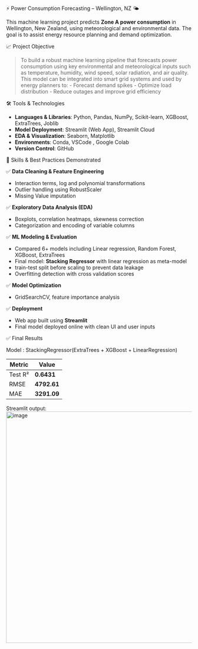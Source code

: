 ⚡ Power Consumption Forecasting – Wellington, NZ 🌤️

This machine learning project predicts **Zone A power consumption** in Wellington, New Zealand, using meteorological and environmental data. The goal is to assist energy resource planning and demand optimization.

📈 Project Objective

> To build a robust machine learning pipeline that  forecasts power consumption using key environmental and meteorological inputs such as temperature, humidity, wind speed, solar radiation, and air quality.
> This model can be integrated into smart grid systems and used by energy planners to:
      - Forecast demand spikes
      - Optimize load distribution
      - Reduce outages and improve grid efficiency

🛠️ Tools & Technologies

- **Languages & Libraries**: Python, Pandas, NumPy, Scikit-learn, XGBoost, ExtraTrees, Joblib
- **Model Deployment**: Streamlit (Web App), Streamlit Cloud 
- **EDA & Visualization**: Seaborn, Matplotlib
- **Environments**: Conda, VSCode , Google Colab
- **Version Control**: GitHub

🧠 Skills & Best Practices Demonstrated

✅ **Data Cleaning & Feature Engineering**  
  - Interaction terms, log and polynomial transformations
  - Outlier handling using RobustScaler
  - Missing Value imputation
    
✅ **Exploratory Data Analysis (EDA)**  
  - Boxplots, correlation heatmaps, skewness correction
  - Categorization and encoding of variable columns
    
✅ **ML Modeling & Evaluation**  
  - Compared 6+ models including Linear regression, Random Forest, XGBoost, ExtraTrees  
  - Final model: **Stacking Regressor** with linear regression as meta-model  
  - train-test split before scaling to prevent data leakage
  - Overfitting detection with cross validation scores
    
✅ **Model Optimization**  
  - GridSearchCV, feature importance analysis
    
✅ **Deployment**  
  - Web app built using **Streamlit**  
  - Final model deployed online with clean UI and user inputs

✅ Final Results

 Model : StackingRegressor(ExtraTrees + XGBoost + LinearRegression)

| Metric | Value |
|--------|--------|
| Test R² | **0.6431** |
| RMSE    | **4792.61** |
| MAE     | **3291.09** |

Streamlit output:
<img width="1141" height="626" alt="image" src="https://github.com/user-attachments/assets/a494ac44-6019-4b40-9149-ae0de74c9cf4" />
